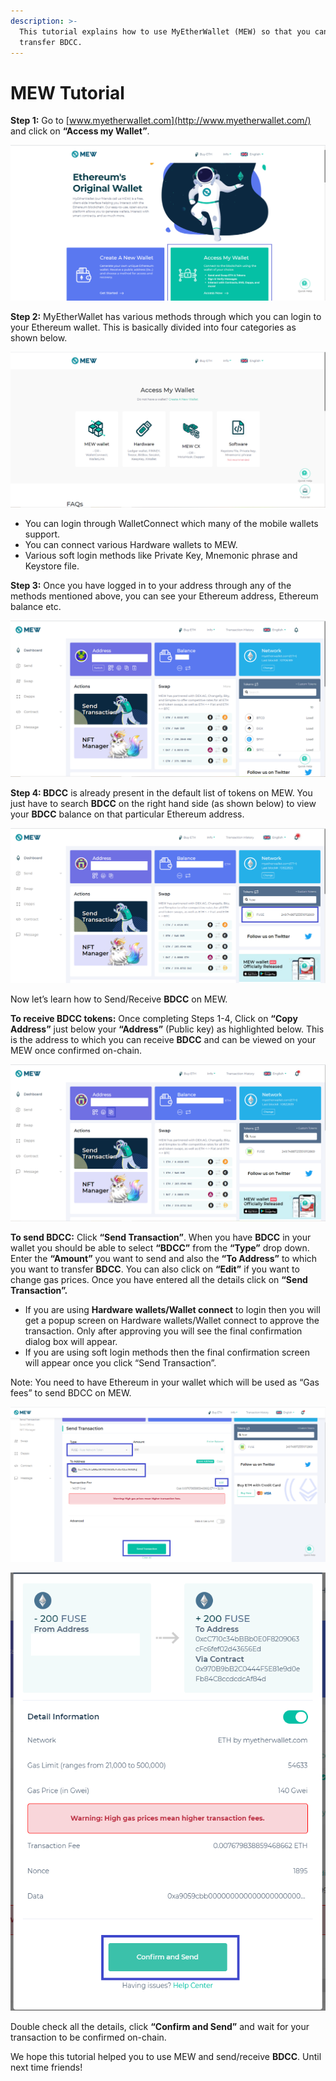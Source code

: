 ```yaml
---
description: >-
  This tutorial explains how to use MyEtherWallet (MEW) so that you can view and
  transfer BDCC.
---
```


# MEW Tutorial

**Step 1:** Go to [www.myetherwallet.com](http://www.myetherwallet.com/) and click on **“Access my Wallet”**.

![](../.gitbook/assets/2%20%283%29.png)

**Step 2:** MyEtherWallet has various methods through which you can login to your Ethereum wallet. This is basically divided into four categories as shown below.

![](../.gitbook/assets/1%20%282%29.png)

* You can login through WalletConnect which many of the mobile wallets support.
* You can connect various Hardware wallets to MEW.
* Various soft login methods like Private Key, Mnemonic phrase and Keystore file.

**Step 3:** Once you have logged in to your address through any of the methods mentioned above, you can see your Ethereum address, Ethereum balance etc.

![](../.gitbook/assets/6%20%283%29.png)

**Step 4: BDCC** is already present in the default list of tokens on MEW. You just have to search **BDCC** on the right hand side \(as shown below\) to view your **BDCC** balance on that particular Ethereum address.

![](../.gitbook/assets/7%20%282%29.png)

Now let’s learn how to Send/Receive **BDCC** on MEW.

**To receive BDCC tokens:** Once completing Steps 1-4, Click on **“Copy Address”** just below your **“Address”** \(Public key\) as highlighted below. This is the address to which you can receive **BDCC** and can be viewed on your MEW once confirmed on-chain.

![](../.gitbook/assets/8.png)

**To send BDCC:** Click **“Send Transaction”**. When you have **BDCC** in your wallet you should be able to select **“BDCC”** from the **“Type”** drop down. Enter the **“Amount”** you want to send and also the **“To Address”** to which you want to transfer **BDCC**. You can also click on **“Edit”** if you want to change gas prices. Once you have entered all the details click on **“Send Transaction”.**

* If you are using **Hardware wallets/Wallet connect** to login then you will get a popup screen on Hardware wallets/Wallet connect to approve the transaction. Only after approving you will see the final confirmation dialog box will appear.
*  If you are using soft login methods then the final confirmation screen will appear once you click “Send Transaction”.

Note: You need to have Ethereum in your wallet which will be used as “Gas fees” to send BDCC on MEW.

![](../.gitbook/assets/9%20%282%29.png)

![](../.gitbook/assets/10%20%281%29.png)

Double check all the details, click **“Confirm and Send”** and wait for your transaction to be confirmed on-chain.

We hope this tutorial helped you to use MEW and send/receive **BDCC**. Until next time friends!

